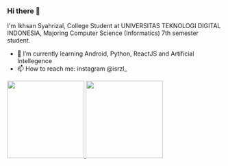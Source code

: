 ### Hi there 👋

I'm Ikhsan Syahrizal, College Student at UNIVERSITAS TEKNOLOGI DIGITAL INDONESIA, 
Majoring Computer Science (Informatics)  7th semester student. 

- 🌱 I’m currently learning Android, Python, ReactJS and Artificial Intellegence
- 📫 How to reach me: instagram @isrzl_


<p align="left">
<a href="https://github.com/ikhsansyahrizal">
  <img height="180em" src="https://github-readme-stats-eight-theta.vercel.app/api?username=ikhsansyahrizal&show_icons=true&theme=algolia&include_all_commits=true&count_private=true"/>
  <img height="180em" src="https://github-readme-stats-eight-theta.vercel.app/api/top-langs/?username=ikhsansyahrizal&layout=compact&langs_count=8&theme=algolia"/>
</a>
</p>
